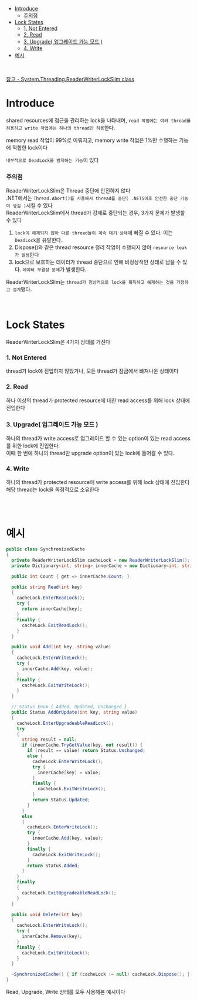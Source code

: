 - [Introduce](#introduce)
    - [주의점](#주의점)
- [Lock States](#lock-states)
    - [1. Not Entered](#1-not-entered)
    - [2. Read](#2-read)
    - [3. Upgrade( 업그레이드 가능 모드 )](#3-upgrade-업그레이드-가능-모드-)
    - [4. Write](#4-write)
- [예시](#예시)

<br>

[ 참고 - System.Threading.ReaderWriterLockSlim class ](https://learn.microsoft.com/en-us/dotnet/fundamentals/runtime-libraries/system-threading-readerwriterlockslim)<br>

# Introduce
shared resources에 접근을 관리하는 lock을 나타내며, `read 작업에는 여러 thread를 허용하고 write 작업에는 하나의 thread만 허용`한다.<br>

memory read 작업이 99%로 이뤄지고, memory write 작업은 1%만 수행하는 기능에 적합한 lock이다<br>

`내부적으로 DeadLock을 방지하는 기능`이 있다<br>

### 주의점
ReaderWriterLockSlim은 Thread 중단에 안전하지 않다<br>
.NET에서는 `Thread.Abort()를 사용해서 thread를 중단( .NET5이후 안전한 중단 기능이 생김 )`시킬 수 있다<br>
ReaderWriterLockSlim에서 thread가 강제로 중단되는 경우, 3가지 문제가 발생할 수 있다<br>

1. `lock이 해제되지 않아 다른 thread들이 계속 대기 상태`에 빠질 수 있다. 이는 `DeadLock`을 유발한다.
2. Dispose()와 같은 thread resource 정리 작업이 수행되지 않아 `resource leak가 발생`한다
3. lock으로 보호하는 데이터가 thread 중단으로 인해 비정상적인 상태로 남을 수 있다. `데이터 무결성 문제`가 발생한다.

ReaderWriterLockSlim는 `thread가 정상적으로 lock을 획득하고 해제하는 것을 가정하고 설계`됐다.<br>

<br>

# Lock States
ReaderWriterLockSlim은 4가지 상태를 가진다<br>

### 1. Not Entered
thread가 lock에 진입하지 않았거나, 모든 thread가 잠금에서 빠져나온 상태이다<br>

### 2. Read
하나 이상의 thread가 protected resource에 대한 read access를 위해 lock 상태에 진입한다<br>

### 3. Upgrade( 업그레이드 가능 모드 )
하나의 thread가 write access로 업그레이드 할 수 있는 option이 있는 read access를 위한 lock에 진입한다.<br>
이때 한 번에 하나의 thread만 upgrade option이 있는 lock에 들어갈 수 있다.<br>

### 4. Write
하나의 thread가 protected resource에 write access를 위해 lock 상태에 진입한다<br>
해당 thread는 lock을 독점적으로 소유한다<br>


<br>
<br>

# 예시
```c#
public class SynchronizedCache
{
  private ReaderWriterLockSlim cacheLock = new ReaderWriterLockSlim();
  private Dictionary<int, string> innerCache = new Dictionary<int, string>();

  public int Count { get => innerCache.Count; }

  public string Read(int key)
  {
    cacheLock.EnterReadLock();
    try {
      return innerCache[key];
    }
    finally {
      cacheLock.ExitReadLock();
    }
  }

  public void Add(int key, string value)
  {
    cacheLock.EnterWriteLock();
    try {
      innerCache.Add(key, value);
    }
    finally {
      cacheLock.ExitWriteLock();
    }
  }

  // Status Enum { Added, Updated, Unchanged }
  public Status AddOrUpdate(int key, string value)
  {
    cacheLock.EnterUpgradeableReadLock();
    try
    {
      string result = null;
      if (innerCache.TryGetValue(key, out result)) {
        if (result == value) return Status.Unchanged;
        else {
          cacheLock.EnterWriteLock();
          try {
            innerCache[key] = value;
          }
          finally {
            cacheLock.ExitWriteLock();
          }
          return Status.Updated;
        }
      }
      else
      {
        cacheLock.EnterWriteLock();
        try {
          innerCache.Add(key, value);
        }
        finally {
          cacheLock.ExitWriteLock();
        }
        return Status.Added;
      }
    }
    finally
    {
      cacheLock.ExitUpgradeableReadLock();
    }
  }

  public void Delete(int key)
  {
    cacheLock.EnterWriteLock();
    try {
      innerCache.Remove(key);
    }
    finally {
      cacheLock.ExitWriteLock();
    }
  }

  ~SynchronizedCache() { if (cacheLock != null) cacheLock.Dispose(); }
}
```
Read, Upgrade, Write 상태를 모두 사용해본 예시이다<br>
